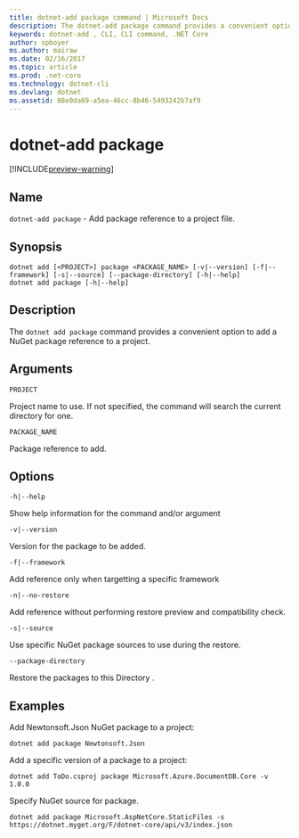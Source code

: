 ```yaml
---
title: dotnet-add package command | Microsoft Docs
description: The dotnet-add package command provides a convenient option to add NuGet package reference to a project.
keywords: dotnet-add , CLI, CLI command, .NET Core
author: spboyer
ms.author: mairaw
ms.date: 02/16/2017
ms.topic: article
ms.prod: .net-core
ms.technology: dotnet-cli
ms.devlang: dotnet
ms.assetid: 88e0da69-a5ea-46cc-8b46-5493242b7af9
---
```

# dotnet-add package

[!INCLUDE[preview-warning](../../../includes/warning.md)]

## Name

`dotnet-add package` - Add package reference to a project file.

## Synopsis

```
dotnet add [<PROJECT>] package <PACKAGE_NAME> [-v|--version] [-f|--framework] [-s|--source] [--package-directory] [-h|--help]
dotnet add package [-h|--help]
```

## Description

The `dotnet add package` command provides a convenient option to add a NuGet package reference to a project.

## Arguments

`PROJECT`

Project name to use. If not specified, the command will search the current directory for one.

`PACKAGE_NAME`

Package reference to add.

## Options

`-h|--help`

Show help information for the command and/or argument

`-v|--version`

Version for the package to be added.

`-f|--framework`

Add reference only when targetting a specific framework

`-n|--no-restore`

Add reference without performing restore preview and compatibility check.

`-s|--source`

Use specific NuGet package sources to use during the restore.

`--package-directory`

Restore the packages to this Directory .

## Examples

Add Newtonsoft.Json NuGet package to a project:

`dotnet add package Newtonsoft.Json`

Add a specific version of a package to a project:

`dotnet add ToDo.csproj package Microsoft.Azure.DocumentDB.Core -v 1.0.0`

Specify NuGet source for package.

`dotnet add package Microsoft.AspNetCore.StaticFiles -s https://dotnet.myget.org/F/dotnet-core/api/v3/index.json`
